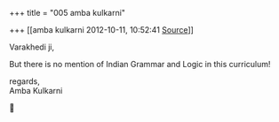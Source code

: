+++
title = "005 amba kulkarni"

+++
[[amba kulkarni	2012-10-11, 10:52:41 [Source](https://groups.google.com/g/bvparishat/c/7tJ8Y88SpBg)]]



  
Varakhedi ji,  
  
But there is no mention of Indian Grammar and Logic in this curriculum!  
  
regards,  
Amba Kulkarni



